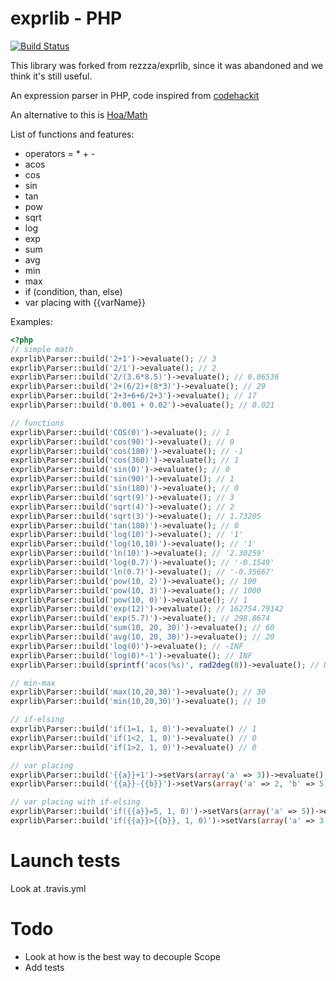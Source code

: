 exprlib - PHP
=============

[![Build Status](https://secure.travis-ci.org/TheSoftwareFarm/exprlib.png)](http://travis-ci.org/TheSoftwareFarm/exprlib)

This library was forked from rezzza/exprlib, since it was abandoned and we think it's still useful.

An expression parser in PHP, code inspired from [codehackit](http://codehackit.blogspot.fr/2011/08/expression-parser-in-php.html)

An alternative to this is [Hoa/Math](https://github.com/hoaproject/Math)

List of functions and features:

- operators = * + -
- acos
- cos
- sin
- tan
- pow
- sqrt
- log
- exp
- sum
- avg
- min
- max
- if (condition, than, else)
- var placing with {{varName}}

Examples:

```php
<?php
// simple math
exprlib\Parser::build('2+1')->evaluate(); // 3
exprlib\Parser::build('2/1')->evaluate(); // 2
exprlib\Parser::build('2/(3.6*8.5)')->evaluate(); // 0.06536
exprlib\Parser::build('2+(6/2)+(8*3)')->evaluate(); // 29
exprlib\Parser::build('2+3+6+6/2+3')->evaluate(); // 17
exprlib\Parser::build('0.001 + 0.02')->evaluate(); // 0.021

// functions
exprlib\Parser::build('COS(0)')->evaluate(); // 1
exprlib\Parser::build('cos(90)')->evaluate(); // 0
exprlib\Parser::build('cos(180)')->evaluate(); // -1
exprlib\Parser::build('cos(360)')->evaluate(); // 1
exprlib\Parser::build('sin(0)')->evaluate(); // 0
exprlib\Parser::build('sin(90)')->evaluate(); // 1
exprlib\Parser::build('sin(180)')->evaluate(); // 0
exprlib\Parser::build('sqrt(9)')->evaluate(); // 3
exprlib\Parser::build('sqrt(4)')->evaluate(); // 2
exprlib\Parser::build('sqrt(3)')->evaluate(); // 1.73205
exprlib\Parser::build('tan(180)')->evaluate(); // 0
exprlib\Parser::build('log(10)')->evaluate(); // '1'
exprlib\Parser::build('log(10,10)')->evaluate(); // '1'
exprlib\Parser::build('ln(10)')->evaluate(); // '2.30259'
exprlib\Parser::build('log(0.7)')->evaluate(); // '-0.1549'
exprlib\Parser::build('ln(0.7)')->evaluate(); // '-0.35667'
exprlib\Parser::build('pow(10, 2)')->evaluate(); // 100
exprlib\Parser::build('pow(10, 3)')->evaluate(); // 1000
exprlib\Parser::build('pow(10, 0)')->evaluate(); // 1
exprlib\Parser::build('exp(12)')->evaluate(); // 162754.79142
exprlib\Parser::build('exp(5.7)')->evaluate(); // 298.8674
exprlib\Parser::build('sum(10, 20, 30)')->evaluate(); // 60
exprlib\Parser::build('avg(10, 20, 30)')->evaluate(); // 20
exprlib\Parser::build('log(0)')->evaluate(); // -INF
exprlib\Parser::build('log(0)*-1')->evaluate(); // INF
exprlib\Parser::build(sprintf('acos(%s)', rad2deg(8))->evaluate(); // NAN

// min-max
exprlib\Parser::build('max(10,20,30)')->evaluate(); // 30
exprlib\Parser::build('min(10,20,30)')->evaluate(); // 10

// if-elsing
exprlib\Parser::build('if(1=1, 1, 0)')->evaluate() // 1
exprlib\Parser::build('if(1<2, 1, 0)')->evaluate() // 0
exprlib\Parser::build('if(1>2, 1, 0)')->evaluate() // 0

// var placing
exprlib\Parser::build('{{a}}+1')->setVars(array('a' => 3))->evaluate() // 4
exprlib\Parser::build('{{a}}-{{b}}')->setVars(array('a' => 2, 'b' => 5))->evaluate() // -3

// var placing with if-elsing
exprlib\Parser::build('if({{a}}=5, 1, 0)')->setVars(array('a' => 5))->evaluate() // 1
exprlib\Parser::build('if({{a}}>{{b}}, 1, 0)')->setVars(array('a' => 3, 'b' => 2))->evaluate() // 1
```

# Launch tests

Look at .travis.yml

# Todo

+ Look at how is the best way to decouple Scope
+ Add tests
